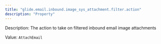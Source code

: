 ```yaml
---
title: "glide.email.inbound.image_sys_attachment.filter.action"
description: "Property"
---
```


Description: The action to take on filtered inbound email image attachments

Value: `AttachEmail`